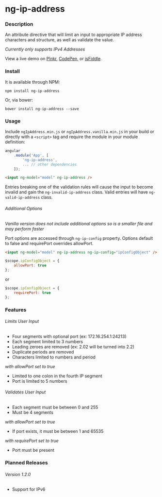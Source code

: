 # ng-ip-address

### Description

An attribute directive that will limit an input to appropriate IP address characters and structure, as well as validate
the value.

*Currently only supports IPv4 Addresses*

View a live demo on [Plnkr][plnkr-url], [CodePen][codepen-url], or [jsFiddle][jsfiddle-url].

### Install

It is available through NPM:

```text
npm install ng-ip-address
```

Or, via bower:

```text
bower install ng-ip-address --save
```

### Usage

Include `ngIpAddress.min.js` or `ngIpAddress.vanilla.min.js` in your build or directly with a `<script>` tag and require the module in your module definition:

```js
angular  
    .module('App', [  
        'ng-ip-address',
        ... // other dependencies  
    ]);
```

```html
<input ng-model="model" ng-ip-address />
```

Entries breaking one of the validation rules will cause the input to become invalid and gain the `ng-invalid-ip-address` class. Valid entries will have `ng-valid-ip-address` class.

###### Additional Options

*Vanilla version does not include additional options so is a smaller file and may perform faster*

Port options are accessed through `ng-ip-config` property. Options default to false and requirePort overrides allowPort.

```html
<input ng-model="model" ng-ip-address ng-ip-config="ipConfigObject" />
```

```js
$scope.ipConfigObject = {
    allowPort: true
};
```
or
```js
$scope.ipConfigObject = {
    requirePort: true
};
```

### Features

###### Limits User Input

* Four segments with optional port (ex: 172.16.254.1:24213)
* Each segment limited to 3 numbers
* Leading zeroes are removed (ex: 2.02 will be turned into 2.2)
* Duplicate periods are removed
* Characters limited to numbers and period

*with allowPort set to true*

* Limited to one colon in the fourth IP segment
* Port is limited to 5 numbers

###### Validates User Input

* Each segment must be between 0 and 255
* Must be 4 segments

*with allowPort set to true*

* If port exists, it must be between 1 and 65535

*with requirePort set to true*

* Port must be present

### Planned Releases

###### Version 1.2.0

* Support for IPv6

[plnkr-url]: http://plnkr.co/edit/7n2muGs78kXqIx7MHB7E?p=preview
[codepen-url]: http://codepen.io/ScottGullen/pen/Wxrywm
[jsfiddle-url]: https://jsfiddle.net/CautemocSg/dcdrgnnh/
